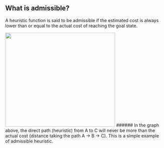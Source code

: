 ## What is admissible?

A heuristic function is said to be admissible if the estimated cost is always lower than or equal to the actual cost of reaching the goal state.

<img src="/assets/image09.png" width="350" height="300" />
###### In the graph above, the direct path (heuristic) from A to C will never be more than the actual cost (distance taking the path A -> B -> C). This is a simple example of admissible heuristic.
